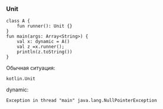 ### Unit

```
class A {
    fun runner(): Unit {}
}
fun main(args: Array<String>) {
    val x: dynamic = A()
    val z =x.runner();
    println(z.toString())
}
```
Обычная ситуация:
```
kotlin.Unit
```
dynamic:
```
Exception in thread "main" java.lang.NullPointerException
```
